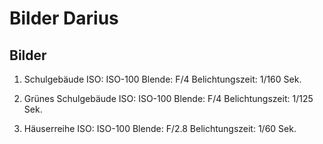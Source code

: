 # Bilder Darius

## Bilder

1. Schulgebäude
ISO: ISO-100
Blende: F/4
Belichtungszeit: 1/160 Sek.

2. Grünes Schulgebäude
ISO: ISO-100
Blende: F/4
Belichtungszeit: 1/125 Sek.

3. Häuserreihe
ISO: ISO-100
Blende: F/2.8
Belichtungszeit: 1/60 Sek.

